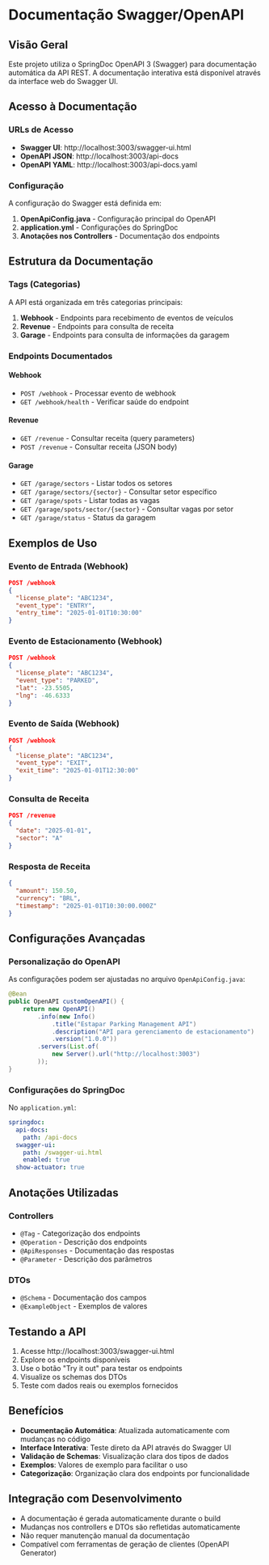 # Documentação Swagger/OpenAPI

## Visão Geral

Este projeto utiliza o SpringDoc OpenAPI 3 (Swagger) para documentação automática da API REST. A documentação interativa está disponível através da interface web do Swagger UI.

## Acesso à Documentação

### URLs de Acesso

- **Swagger UI**: http://localhost:3003/swagger-ui.html
- **OpenAPI JSON**: http://localhost:3003/api-docs
- **OpenAPI YAML**: http://localhost:3003/api-docs.yaml

### Configuração

A configuração do Swagger está definida em:

1. **OpenApiConfig.java** - Configuração principal do OpenAPI
2. **application.yml** - Configurações do SpringDoc
3. **Anotações nos Controllers** - Documentação dos endpoints

## Estrutura da Documentação

### Tags (Categorias)

A API está organizada em três categorias principais:

1. **Webhook** - Endpoints para recebimento de eventos de veículos
2. **Revenue** - Endpoints para consulta de receita
3. **Garage** - Endpoints para consulta de informações da garagem

### Endpoints Documentados

#### Webhook
- `POST /webhook` - Processar evento de webhook
- `GET /webhook/health` - Verificar saúde do endpoint

#### Revenue
- `GET /revenue` - Consultar receita (query parameters)
- `POST /revenue` - Consultar receita (JSON body)

#### Garage
- `GET /garage/sectors` - Listar todos os setores
- `GET /garage/sectors/{sector}` - Consultar setor específico
- `GET /garage/spots` - Listar todas as vagas
- `GET /garage/spots/sector/{sector}` - Consultar vagas por setor
- `GET /garage/status` - Status da garagem

## Exemplos de Uso

### Evento de Entrada (Webhook)
```json
POST /webhook
{
  "license_plate": "ABC1234",
  "event_type": "ENTRY",
  "entry_time": "2025-01-01T10:30:00"
}
```

### Evento de Estacionamento (Webhook)
```json
POST /webhook
{
  "license_plate": "ABC1234",
  "event_type": "PARKED",
  "lat": -23.5505,
  "lng": -46.6333
}
```

### Evento de Saída (Webhook)
```json
POST /webhook
{
  "license_plate": "ABC1234",
  "event_type": "EXIT",
  "exit_time": "2025-01-01T12:30:00"
}
```

### Consulta de Receita
```json
POST /revenue
{
  "date": "2025-01-01",
  "sector": "A"
}
```

### Resposta de Receita
```json
{
  "amount": 150.50,
  "currency": "BRL",
  "timestamp": "2025-01-01T10:30:00.000Z"
}
```

## Configurações Avançadas

### Personalização do OpenAPI

As configurações podem ser ajustadas no arquivo `OpenApiConfig.java`:

```java
@Bean
public OpenAPI customOpenAPI() {
    return new OpenAPI()
        .info(new Info()
            .title("Estapar Parking Management API")
            .description("API para gerenciamento de estacionamento")
            .version("1.0.0"))
        .servers(List.of(
            new Server().url("http://localhost:3003")
        ));
}
```

### Configurações do SpringDoc

No `application.yml`:

```yaml
springdoc:
  api-docs:
    path: /api-docs
  swagger-ui:
    path: /swagger-ui.html
    enabled: true
  show-actuator: true
```

## Anotações Utilizadas

### Controllers
- `@Tag` - Categorização dos endpoints
- `@Operation` - Descrição dos endpoints
- `@ApiResponses` - Documentação das respostas
- `@Parameter` - Descrição dos parâmetros

### DTOs
- `@Schema` - Documentação dos campos
- `@ExampleObject` - Exemplos de valores

## Testando a API

1. Acesse http://localhost:3003/swagger-ui.html
2. Explore os endpoints disponíveis
3. Use o botão "Try it out" para testar os endpoints
4. Visualize os schemas dos DTOs
5. Teste com dados reais ou exemplos fornecidos

## Benefícios

- **Documentação Automática**: Atualizada automaticamente com mudanças no código
- **Interface Interativa**: Teste direto da API através do Swagger UI
- **Validação de Schemas**: Visualização clara dos tipos de dados
- **Exemplos**: Valores de exemplo para facilitar o uso
- **Categorização**: Organização clara dos endpoints por funcionalidade

## Integração com Desenvolvimento

- A documentação é gerada automaticamente durante o build
- Mudanças nos controllers e DTOs são refletidas automaticamente
- Não requer manutenção manual da documentação
- Compatível com ferramentas de geração de clientes (OpenAPI Generator)
